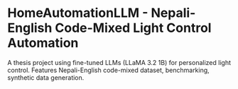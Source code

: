 # HomeAutomationLLM - Nepali-English Code-Mixed Light Control Automation

A thesis project using fine-tuned LLMs (LLaMA 3.2 1B) for personalized light control. Features Nepali-English code-mixed dataset, benchmarking, synthetic data generation.
